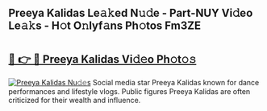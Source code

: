 ## Preeya Kalidas Le𝚊𝚔ed N𝚞𝚍e - Part-NUY Vi𝚍eo Le𝚊𝚔s - H𝚘t O𝚗lyf𝚊ns Ph𝚘tos Fm3ZE

# <h2><a href="http://hf3vsp.feru.top/?c=Preeya+Kalidas">🔗 👉 🔴 Preeya Kalidas Vi𝚍𝚎o Ph𝚘t𝚘𝚜</a></h2>

[![Preeya Kalidas Nu𝚍𝚎s](https://i.imgur.com/0TWrTi3.gif)](http://hf3vsp.feru.top/?c=Preeya+Kalidas)
Social media star Preeya Kalidas known for dance performances and lifestyle vlogs. Public figures Preeya Kalidas are often criticized for their wealth and influence. 
